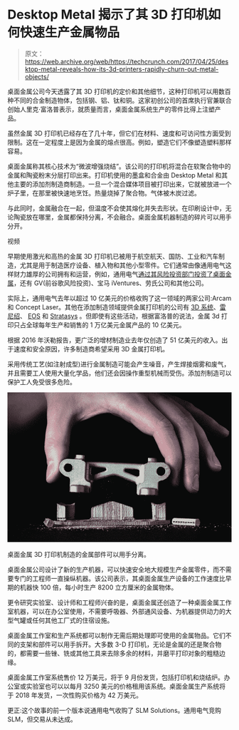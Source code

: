 # Desktop Metal 揭示了其 3D 打印机如何快速生产金属物品

> 原文：<https://web.archive.org/web/https://techcrunch.com/2017/04/25/desktop-metal-reveals-how-its-3d-printers-rapidly-churn-out-metal-objects/>

桌面金属公司今天透露了其 3D 打印机的定价和其他细节，这种打印机可以用数百种不同的合金制造物体，包括钢、铝、钛和铜。这家初创公司的首席执行官兼联合创始人里克·富洛普表示，就质量而言，桌面金属系统生产的零件比得上注塑产品。

虽然金属 3D 打印机已经存在了几十年，但它们在材料、速度和可访问性方面受到限制。这在一定程度上是因为金属的熔点很高。例如，塑造它们不像塑造塑料那样容易。

桌面金属称其核心技术为“微波增强烧结”。该公司的打印机将混合在软聚合物中的金属和陶瓷粉末分层打印出来。打印机使用的墨盒和合金由 Desktop Metal 和其他主要的添加剂制造商制造。一旦一个混合媒体项目被打印出来，它就被放进一个炉子里，在那里被快速地烹饪。热量烧掉了聚合物。气体被木炭过滤。

与此同时，金属融合在一起，但温度不会使其熔化并失去形状。在印刷设计中，无论陶瓷放在哪里，金属都保持分离，不会融合。桌面金属机器制造的碎片可以用手分开。

视频 

早期使用激光和高热的金属 3D 打印机已被用于航空航天、国防、工业和汽车制造，尤其是用于制造医疗设备、植入物和其他小型零件。它们通常由像通用电气这样财力雄厚的公司拥有和运营，例如，通用电气[通过其风险投资部门投资了桌面金属](https://web.archive.org/web/20220818231943/https://beta.techcrunch.com/2017/02/06/bmw-and-lowes-among-investors-pouring-45-million-into-desktop-metal-the-3-d-printer-startup/)，还有 GV(前谷歌风险投资)、宝马 iVentures、劳氏公司和其他公司。

实际上，通用电气去年以超过 10 亿美元的价格收购了这一领域的两家公司:Arcam 和 Concept Laser。其他在添加制造领域提供金属打印机的公司有 [3D 系统](https://web.archive.org/web/20220818231943/https://www.crunchbase.com/organization/3d-systems)、[雷尼绍](https://web.archive.org/web/20220818231943/https://www.crunchbase.com/organization/renishaw#/entity)、 [EOS](https://web.archive.org/web/20220818231943/https://www.eos.info/en) 和 [Stratasys](https://web.archive.org/web/20220818231943/https://beta.techcrunch.com/2016/08/24/stratasys/) 。但即使有这些活动，根据富洛普的说法，金属 3d 打印只占全球每年生产和销售的 1 万亿美元金属产品的 10 亿美元。

根据 2016 年沃勒报告，更广泛的增材制造业去年仅创造了 51 亿美元的收入。出于速度和安全原因，许多制造商希望采用 3D 金属打印机。

采用传统工艺(如注射成型)进行金属制造可能会产生噪音，产生焊接烟雾和废气，并且需要工人使用大量化学品，他们还会因操作重型机械而受伤。添加剂制造可以保护工人免受很多危险。

![](img/928be87df22e4f7ce5dfb318df9e2a82.png)

桌面金属 3D 打印机制造的金属部件可以用手分离。

桌面金属公司设计了新的生产机器，可以快速安全地大规模生产金属零件，而不需要专门的工程师一直操纵机器。该公司表示，其桌面金属生产设备的工作速度比早期的机器快 100 倍，每小时生产 8200 立方厘米的金属物体。

更令研究实验室、设计师和工程师兴奋的是，桌面金属还创造了一种桌面金属工作室机器，可以在办公室使用，不需要呼吸器、外部通风设备、为机器提供动力的大型气罐或任何其他工厂式的住宿设施。

桌面金属工作室和生产系统都可以制作无需后期处理即可使用的金属物品。它们不同的支架和部件可以用手拆开。大多数 3-D 打印机，无论是金属的还是聚合物的，都需要一些锉、铣或其他工具来去除多余的材料，并磨平打印对象的粗糙边缘。

桌面金属工作室系统售价 12 万美元，将于 9 月份发货，包括打印机和烧结炉。办公室或实验室也可以以每月 3250 美元的价格租用该系统。桌面金属生产系统将于 2018 年发货，一次性购买价格为 42 万美元。

更正:这个故事的前一个版本说通用电气收购了 SLM Solutions。通用电气竞购 SLM，但交易从未达成。